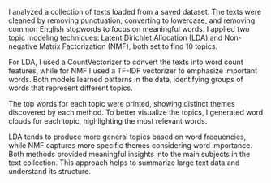 I analyzed a collection of texts loaded from a saved dataset. The texts were cleaned by removing punctuation, converting to lowercase, and removing common English stopwords to focus on meaningful words. I applied two topic modeling techniques: Latent Dirichlet Allocation (LDA) and Non-negative Matrix Factorization (NMF), both set to find 10 topics.

For LDA, I used a CountVectorizer to convert the texts into word count features, while for NMF I used a TF-IDF vectorizer to emphasize important words. Both models learned patterns in the data, identifying groups of words that represent different topics.

The top words for each topic were printed, showing distinct themes discovered by each method. To better visualize the topics, I generated word clouds for each topic, highlighting the most relevant words.

LDA tends to produce more general topics based on word frequencies, while NMF captures more specific themes considering word importance. Both methods provided meaningful insights into the main subjects in the text collection. This approach helps to summarize large text data and understand its structure.
